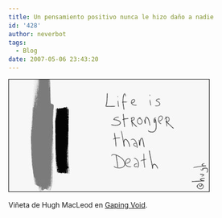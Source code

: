 ```yaml
---
title: Un pensamiento positivo nunca le hizo daño a nadie
id: '428'
author: neverbot
tags:
  - Blog
date: 2007-05-06 23:43:20
---
```


[![gapingvoid_life.jpg](./un-pensamiento-positivo-nunca-le-hizo-dano-a-nadie/gapingvoid_life.jpg)](http://www.gapingvoid.com/Moveable_Type/archives/003791.html "Gaping Void")

Viñeta de Hugh MacLeod en [Gaping Void](http://www.gapingvoid.com/).